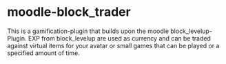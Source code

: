 # moodle-block_trader
This is a gamification-plugin that builds upon the moodle block_levelup-Plugin. EXP from block_levelup are used as currency and can be traded against virtual items for your avatar or small games that can be played or a specified amount of time.
